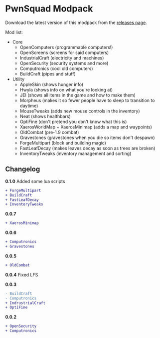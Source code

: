 # PwnSquad Modpack

Download the latest version of this modpack from the [releases page](https://github.com/kognise/pwnsquad-modpack/releases).

Mod list:
- Core
  - OpenComputers (programmable computers!)
  - OpenScreens (screens for said computers)
  - IndustrialCraft (electricity and machines)
  - OpenSecurity (security systems and more)
  - Computronics (cool old computers)
  - BuildCraft (pipes and stuff)
- Utility
  - AppleSkin (shows hunger info)
  - Hwyla (shows info on what you're looking at)
  - JEI (shows all items in the game and how to make them)
  - Morpheus (makes it so fewer people have to sleep to transition to daytime)
  - MouseTweaks (adds new mouse controls in the inventory)
  - Neat (shows healthbars)
  - OptiFine (don't pretend you don't know what this is)
  - XaerosWorldMap + XaerosMinimap (adds a map and waypoints)
  - OldCombat (pre-1.9 combat)
  - Gravestones (gravestones when you die so items don't despawn)
  - ForgeMultipart (block and building magic)
  - FastLeafDecay (makes leaves decay as soon as trees are broken)
  - InventoryTweaks (inventory management and sorting)

## Changelog

**0.1.0** Added some lua scripts
```diff
+ ForgeMultipart
+ BuildCraft
+ FastLeafDecay
+ InventoryTweaks
```

**0.0.7**
```diff
+ XaerosMinimap
```

**0.0.6**
```diff
+ Computronics
+ Gravestones
```

**0.0.5**
```diff
+ OldCombat
```

**0.0.4**
Fixed LFS

**0.0.3**
```diff
- BuildCraft
- Computronics
+ IndrustrialCraft
+ OptiFine
```

**0.0.2**
```diff
+ OpenSecurity
+ Computronics
```